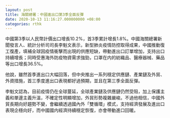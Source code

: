 ```yaml
---
layout: post
title: 海關總署：中國進出口第3季全面反彈
date: 2020-10-13 11:16:27.000000000 +08:00
categories: rthk
---
```


中國第3季以人民幣計價出口增長10.2%，首3季累計增長1.8%。中國海關總署新聞發言人、統計分析司司長李魁文表示，新型肺炎疫情防控取得成果，中國推動復工復產，填補全球因疫情衝擊而出現的供應短缺，帶動進出口訂單增加，支持出口持續增長；同時受惠海外防疫物資需求強勁，口罩在内的紡織品、醫療器械、藥品等出口增長36.5%。

他說，雖然首季進出口大幅回落，但中央推出一系列穩定供應鏈、產業鏈及外貿、外資措施，首三季度進出口表現都好過預期，並且在第三季全面反彈。

李魁文認為，目前疫情仍在全球蔓延，全球產業鏈及供應鏈仍然受阻，加上保護主義和單邊主義升溫，不確定性明顯增加，外貿形勢複雜嚴峻。不過他相信，中國外貿長期向好趨勢不變，會繼續透過國內外「雙循環」模式，支持經濟發展及進出口表現企穩向好，而中國國内經濟持續穩定恢復，亦會帶動進口回暖。
